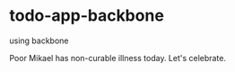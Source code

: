 todo-app-backbone
=================

using backbone

Poor Mikael has non-curable illness today.
Let's celebrate.
